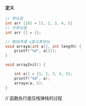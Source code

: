 #### 定义

```c
// 带长度
int arr [10] = [1, 2, 3, 4, 5]
// 不带长度
int arr [] = {};
```

```c
// 数组传递 a首元素地址
void arraya(int a[], int length) {
	printf("%d", a[2]);
}

void arrayInit() {

	int a[] = {1, 2, 3, 4, 5};	
	printf("%d", a);
	arraya(a, 5);
}
```

// 函数执行是压栈弹栈的过程